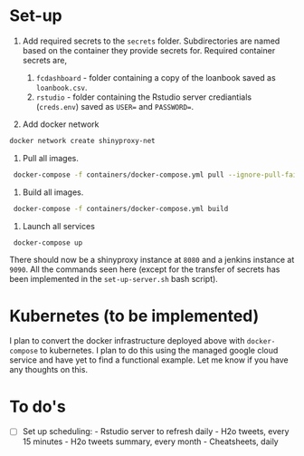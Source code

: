 


# Set-up

1. Add required secrets to the `secrets` folder. Subdirectories are named based on the container they provide secrets for. Required container secrets are, 
	1. `fcdashboard` - folder containing a copy of the loanbook saved as `loanbook.csv`.
	1. `rstudio` - folder containing the Rstudio server crediantials (`creds.env`) saved as `USER=` and `PASSWORD=`.

1. Add docker network

```bash
docker network create shinyproxy-net
```

1. Pull all images.

```bash
 docker-compose -f containers/docker-compose.yml pull --ignore-pull-failures
```

1. Build all images.

```bash
 docker-compose -f containers/docker-compose.yml build
```

1. Launch all services

```bash
 docker-compose up
```

There should now be a shinyproxy instance at `8080` and a jenkins instance at `9090`. All the commands seen here (except for the transfer of secrets has been implemented in the `set-up-server.sh` bash script).

# Kubernetes (to be implemented)

I plan to convert the docker infrastructure deployed above with `docker-compose` to kubernetes. I plan to do this using the managed google cloud service and have yet to find a functional example. Let me know if you have any thoughts on this.

# To do's

- [ ] Set up scheduling:
		- Rstudio server to refresh daily
		- H2o tweets, every 15 minutes
		- H2o tweets summary, every month
		- Cheatsheets, daily
